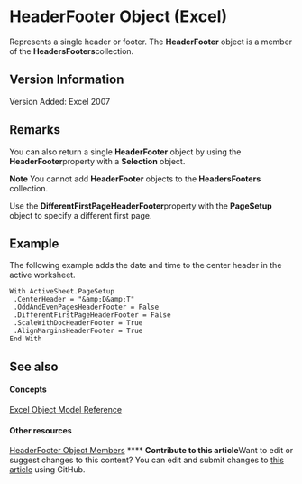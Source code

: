 
# HeaderFooter Object (Excel)

Represents a single header or footer. The  **HeaderFooter** object is a member of the **HeadersFooters**collection.


## Version Information

Version Added: Excel 2007 


## Remarks

You can also return a single  **HeaderFooter** object by using the **HeaderFooter**property with a  **Selection** object.


**Note**  You cannot add  **HeaderFooter** objects to the **HeadersFooters** collection.

Use the  **DifferentFirstPageHeaderFooter**property with the  **PageSetup** object to specify a different first page.


## Example

The following example adds the date and time to the center header in the active worksheet.


```
With ActiveSheet.PageSetup 
 .CenterHeader = "&amp;D&amp;T" 
 .OddAndEvenPagesHeaderFooter = False 
 .DifferentFirstPageHeaderFooter = False 
 .ScaleWithDocHeaderFooter = True 
 .AlignMarginsHeaderFooter = True 
End With
```


## See also


#### Concepts


 [Excel Object Model Reference](11ea8598-8a20-92d5-f98b-0da04263bf2c.md)
#### Other resources


 [HeaderFooter Object Members](57017903-2dca-d712-ee2b-f8a2d037f3c2.md)
****   **Contribute to this article**Want to edit or suggest changes to this content? You can edit and submit changes to  [this article](https://github.com/jhershey00/VBA_Excel_Test/OpenXMLCon/articles/75c654df-d3f9-8448-8a7e-a0487ca0d1ab.md) using GitHub.

